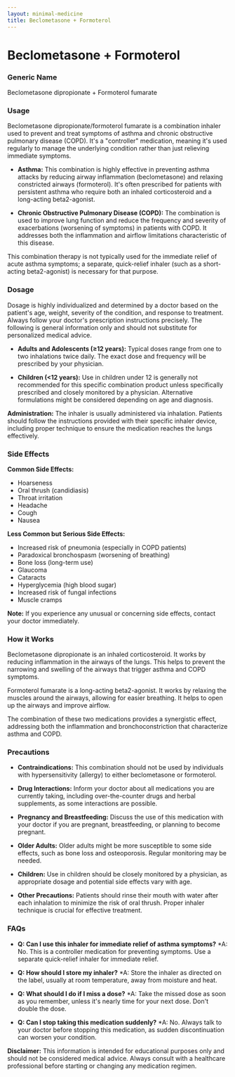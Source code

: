 ```yaml
---
layout: minimal-medicine
title: Beclometasone + Formoterol
---
```


# Beclometasone + Formoterol
### Generic Name
Beclometasone dipropionate + Formoterol fumarate

### Usage

Beclometasone dipropionate/formoterol fumarate is a combination inhaler used to prevent and treat symptoms of asthma and chronic obstructive pulmonary disease (COPD).  It's a "controller" medication, meaning it's used regularly to manage the underlying condition rather than just relieving immediate symptoms.

* **Asthma:** This combination is highly effective in preventing asthma attacks by reducing airway inflammation (beclometasone) and relaxing constricted airways (formoterol). It's often prescribed for patients with persistent asthma who require both an inhaled corticosteroid and a long-acting beta2-agonist.

* **Chronic Obstructive Pulmonary Disease (COPD):**  The combination is used to improve lung function and reduce the frequency and severity of exacerbations (worsening of symptoms) in patients with COPD.  It addresses both the inflammation and airflow limitations characteristic of this disease.

This combination therapy is not typically used for the immediate relief of acute asthma symptoms; a separate, quick-relief inhaler (such as a short-acting beta2-agonist) is necessary for that purpose.


### Dosage

Dosage is highly individualized and determined by a doctor based on the patient's age, weight, severity of the condition, and response to treatment.  Always follow your doctor's prescription instructions precisely.  The following is general information only and should not substitute for personalized medical advice.

* **Adults and Adolescents (≥12 years):**  Typical doses range from one to two inhalations twice daily.  The exact dose and frequency will be prescribed by your physician.

* **Children (<12 years):**  Use in children under 12 is generally not recommended for this specific combination product unless specifically prescribed and closely monitored by a physician.  Alternative formulations might be considered depending on age and diagnosis.


**Administration:**  The inhaler is usually administered via inhalation.  Patients should follow the instructions provided with their specific inhaler device, including proper technique to ensure the medication reaches the lungs effectively.


### Side Effects

**Common Side Effects:**

* Hoarseness
* Oral thrush (candidiasis)
* Throat irritation
* Headache
* Cough
* Nausea


**Less Common but Serious Side Effects:**

* Increased risk of pneumonia (especially in COPD patients)
* Paradoxical bronchospasm (worsening of breathing)
* Bone loss (long-term use)
* Glaucoma
* Cataracts
* Hyperglycemia (high blood sugar)
*  Increased risk of fungal infections
*  Muscle cramps


**Note:** If you experience any unusual or concerning side effects, contact your doctor immediately.


### How it Works

Beclometasone dipropionate is an inhaled corticosteroid. It works by reducing inflammation in the airways of the lungs. This helps to prevent the narrowing and swelling of the airways that trigger asthma and COPD symptoms.


Formoterol fumarate is a long-acting beta2-agonist. It works by relaxing the muscles around the airways, allowing for easier breathing.  It helps to open up the airways and improve airflow.


The combination of these two medications provides a synergistic effect, addressing both the inflammation and bronchoconstriction that characterize asthma and COPD.


### Precautions

* **Contraindications:**  This combination should not be used by individuals with hypersensitivity (allergy) to either beclometasone or formoterol.

* **Drug Interactions:**  Inform your doctor about all medications you are currently taking, including over-the-counter drugs and herbal supplements, as some interactions are possible.

* **Pregnancy and Breastfeeding:**  Discuss the use of this medication with your doctor if you are pregnant, breastfeeding, or planning to become pregnant.

* **Older Adults:**  Older adults might be more susceptible to some side effects, such as bone loss and osteoporosis. Regular monitoring may be needed.

* **Children:**  Use in children should be closely monitored by a physician, as appropriate dosage and potential side effects vary with age.

* **Other Precautions:**  Patients should rinse their mouth with water after each inhalation to minimize the risk of oral thrush.  Proper inhaler technique is crucial for effective treatment.

### FAQs

* **Q: Can I use this inhaler for immediate relief of asthma symptoms?**
   *A: No. This is a controller medication for preventing symptoms. Use a separate quick-relief inhaler for immediate relief.

* **Q: How should I store my inhaler?**
   *A: Store the inhaler as directed on the label, usually at room temperature, away from moisture and heat.

* **Q: What should I do if I miss a dose?**
   *A: Take the missed dose as soon as you remember, unless it's nearly time for your next dose. Don't double the dose.

* **Q: Can I stop taking this medication suddenly?**
   *A: No.  Always talk to your doctor before stopping this medication, as sudden discontinuation can worsen your condition.


**Disclaimer:**  This information is intended for educational purposes only and should not be considered medical advice. Always consult with a healthcare professional before starting or changing any medication regimen.
